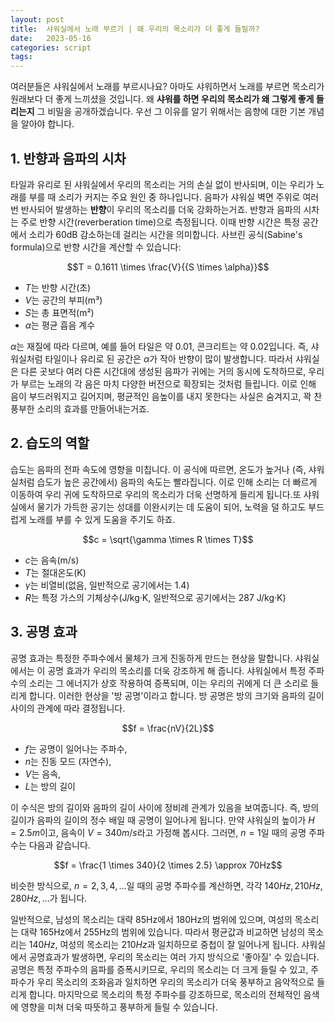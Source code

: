 ```yaml
---
layout: post
title:  샤워실에서 노래 부르기 | 왜 우리의 목소리가 더 좋게 들릴까?
date:   2023-05-16
categories: script
tags:
---
```


여러분들은 샤워실에서 노래를 부르시나요? 아마도 샤워하면서 노래를 부르면 목소리가 원래보다 더 좋게 느끼셨을 것입니다. 왜 **샤워를 하면 우리의 목소리가 왜 그렇게 좋게 들리는지** 그 비밀을 공개하겠습니다. 우선 그 이유를 알기 위해서는 음향에 대한 기본 개념을 알아야 합니다.

## 1. 반향과 음파의 시차
타일과 유리로 된 샤워실에서 우리의 목소리는 거의 손실 없이 반사되며, 이는 우리가 노래를 부를 때 소리가 커지는 주요 원인 중 하나입니다. 음파가 샤워실 벽면 주위로 여러 번 반사되어 발생하는 **반향**이 우리의 목소리를 더욱 강화하는거죠. 반향과 음파의 시차는 주로 반향 시간(reverberation time)으로 측정됩니다. 이때 반향 시간은 특정 공간에서 소리가 60dB 감소하는데 걸리는 시간을 의미합니다. 사브린 공식(Sabine's formula)으로 반향 시간을 계산할 수 있습니다:

$$T = 0.1611 \times \frac{V}{{S \times \alpha}}$$

- $T$는 반향 시간(초)
- $V$는 공간의 부피(m³)
- $S$는 총 표면적(m²)
- $\alpha$는 평균 흡음 계수

$\alpha$는 재질에 따라 다르며, 예를 들어 타일은 약 0.01, 콘크리트는 약 0.02입니다. 즉, 샤워실처럼 타일이나 유리로 된 공간은 $\alpha$가 작아 반향이 많이 발생합니다. 따라서 샤워실은 다른 곳보다 여러 다른 시간대에 생성된 음파가 귀에는 거의 동시에 도착하므로, 우리가 부르는 노래의 각 음은 마치 다양한 버전으로 확장되는 것처럼 들립니다. 이로 인해 음이 부드러워지고 길어지며, 평균적인 음높이를 내지 못한다는 사실은 숨겨지고, 꽉 찬 풍부한 소리의 효과를 만들어내는거죠.


## 2. 습도의 역할

습도는 음파의 전파 속도에 영향을 미칩니다. 이 공식에 따르면, 온도가 높거나 (즉, 샤워실처럼 습도가 높은 공간에서) 음파의 속도는 빨라집니다. 이로 인해 소리는 더 빠르게 이동하여 우리 귀에 도착하므로 우리의 목소리가 더욱 선명하게 들리게 됩니다.또 샤워실에서 물기가 가득한 공기는 성대를 이완시키는 데 도움이 되어, 노력을 덜 하고도 부드럽게 노래를 부를 수 있게 도움을 주기도 하죠.

$$c = \sqrt{\gamma \times R \times T}$$


- $c$는 음속(m/s)
- $T$는 절대온도(K)
- $\gamma$는 비열비(없음, 일반적으로 공기에서는 1.4)
- $R$는 특정 가스의 기체상수(J/kg·K, 일반적으로 공기에서는 287 J/kg·K)



## 3. 공명 효과

공명 효과는 특정한 주파수에서 물체가 크게 진동하게 만드는 현상을 말합니다. 샤워실에서는 이 공명 효과가 우리의 목소리를 더욱 강조하게 해 줍니다. 샤워실에서 특정 주파수의 소리는 그 에너지가 상호 작용하여 증폭되며, 이는 우리의 귀에게 더 큰 소리로 들리게 합니다. 이러한 현상을 '방 공명'이라고 합니다. 방 공명은 방의 크기와 음파의 길이 사이의 관계에 따라 결정됩니다. 

$$f = \frac{nV}{2L}$$

- $f$는 공명이 일어나는 주파수,
- $n$는 진동 모드 (자연수),
- $V$는 음속,
- $L$는 방의 길이

이 수식은 방의 길이와 음파의 길이 사이에 정비례 관계가 있음을 보여줍니다. 즉, 방의 길이가 음파의 길이의 정수 배일 때 공명이 일어나게 됩니다. 만약 샤워실의 높이가 $H = 2.5m$이고, 음속이 $V = 340m/s$라고 가정해 봅시다. 그러면, $n=1$일 때의 공명 주파수는 다음과 같습니다.

$$f = \frac{1 \times 340}{2 \times 2.5} \approx 70Hz$$

비슷한 방식으로, $n=2,3,4, \dots$일 때의 공명 주파수를 계산하면, 각각 $140Hz, 210Hz, 280Hz, \dots$가 됩니다. 

일반적으로, 남성의 목소리는 대략 85Hz에서 180Hz의 범위에 있으며, 여성의 목소리는 대략 165Hz에서 255Hz의 범위에 있습니다. 따라서 평균값과 비교하면 남성의 목소리는 $140Hz$, 여성의 목소리는 $210Hz$과 일치하므로 중첩이 잘 일어나게 됩니다. 샤워실에서 공명효과가 발생하면, 우리의 목소리는 여러 가지 방식으로 '좋아질' 수 있습니다. 공명은 특정 주파수의 음파를 증폭시키므로, 우리의 목소리는 더 크게 들릴 수 있고, 주파수가 우리 목소리의 조화음과 일치하면 우리의 목소리가 더욱 풍부하고 음악적으로 들리게 합니다. 마지막으로 목소리의 특정 주파수를 강조하므로, 목소리의 전체적인 음색에 영향을 미쳐 더욱 따뜻하고 풍부하게 들릴 수 있습니다.


